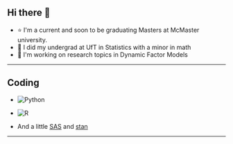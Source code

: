 ## Hi there 👋

 - ⭐ I'm a current and soon to be graduating Masters at McMaster university.
 - 💙 I did my undergrad at UfT in Statistics with a minor in math
 - 📖 I'm working on research topics in Dynamic Factor Models

***

## Coding 

- ![Python](https://img.shields.io/badge/python-3670A0?style=for-the-badge&logo=python&logoColor=ffdd54)

- ![R](https://img.shields.io/badge/r-%23276DC3.svg?style=for-the-badge&logo=r&logoColor=white)

- And a little [SAS](https://www.sas.com/en_us/software/stat.html) and [stan](https://mc-stan.org/)

***


<!--
**simb2/simb2** is a ✨ _special_ ✨ repository because its `README.md` (this file) appears on your GitHub profile.

Here are some ideas to get you started:

- 🔭 I’m currently working on ...
- 🌱 I’m currently learning ...
- 👯 I’m looking to collaborate on ...
- 🤔 I’m looking for help with ...
- 💬 Ask me about ...
- 📫 How to reach me: ...
- 😄 Pronouns: ...
- ⚡ Fun fact: ...
-->
